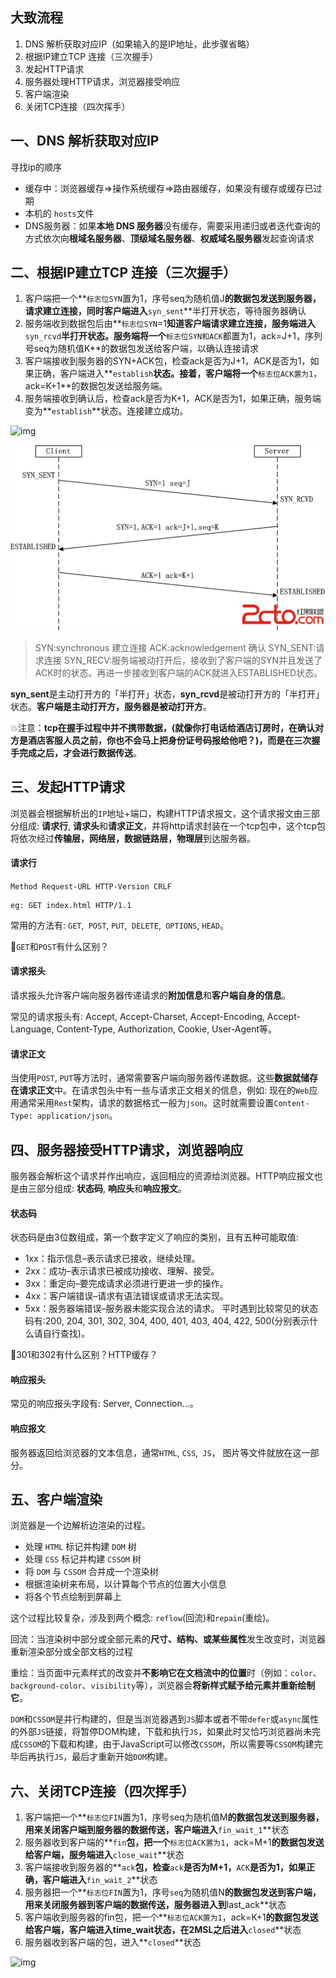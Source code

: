 ## 大致流程

1. DNS 解析获取对应IP（如果输入的是IP地址，此步骤省略）
3. 根据IP建立TCP 连接（三次握手）
4. 发起HTTP请求
5. 服务器处理HTTP请求，浏览器接受响应
7. 客户端渲染
8. 关闭TCP连接（四次挥手）

## 一、DNS 解析获取对应IP

寻找ip的顺序

- 缓存中：浏览器缓存=>操作系统缓存=>路由器缓存，如果没有缓存或缓存已过期
- 本机的 `hosts`文件
- DNS服务器：如果**本地 DNS 服务器**没有缓存，需要采用递归或者迭代查询的方式依次向**根域名服务器**、**顶级域名服务器**、**权威域名服务器**发起查询请求

## 二、根据IP建立TCP 连接（三次握手）
1. 客户端把一个**`标志位SYN`置为1，序号seq为随机值J**的数据包发送到服务器，请求建立连接，同时客户端进入**`syn_sent`**半打开状态，等待服务器确认
2. 服务端收到数据包后由**`标志位SYN`=1**知道客户端请求建立连接，服务端进入**`syn_rcvd`**半打开状态。服务端将一个**`标志位SYN和ACK`都置为1，ack=J+1，序列号seq为随机值K**的数据包发送给客户端，以确认连接请求
3. 客户端接收到服务器的SYN+ACK包，检查ack是否为J+1，ACK是否为1，如果正确，客户端进入**`establish`**状态。接着，客户端将一个**`标志位ACK置为1`，ack=K+1**的数据包发送给服务端。
4. 服务端接收到确认后，检查ack是否为K+1，ACK是否为1，如果正确，服务端变为**`establish`**状态。连接建立成功。

![img](http://www.2cto.com/uploadfile/2013/1022/20131022025346218.png)

![img](<https://github.com/glbb666/myNote/blob/master/review/网络安全/image/tcp1.png>)

>SYN:synchronous   建立连接
>ACK:acknowledgement  确认
>SYN_SENT:请求连接
>SYN_RECV:服务端被动打开后，接收到了客户端的SYN并且发送了ACK时的状态。再进一步接收到客户端的ACK就进入ESTABLISHED状态。

**syn_sent**是主动打开方的「半打开」状态，**syn_rcvd**是被动打开方的「半打开」状态。**客户端是主动打开方，服务器是被动打开方**。

💥注意：**tcp在握手过程中并不携带数据，(就像你打电话给酒店订房时，在确认对方是酒店客服人员之前，你也不会马上把身份证号码报给他吧？)，而是在三次握手完成之后，才会进行数据传送**。

## 三、发起HTTP请求

浏览器会根据解析出的`IP`地址+端口，构建HTTP请求报文，这个请求报文由三部分组成: **请求行**, **请求头**和**请求正文**，并将http请求封装在一个tcp包中，这个tcp包将依次经过**传输层，网络层，数据链路层，物理层**到达服务器。

#### 请求行

`Method Request-URL HTTP-Version CRLF`

```
eg: GET index.html HTTP/1.1
```

常用的方法有: `GET`,` POST`, `PUT`,` DELETE`,` OPTIONS`, `HEAD`。

🌟`GET`和`POST`有什么区别？

#### 请求报头

请求报头允许客户端向服务器传递请求的**附加信息**和**客户端自身的信息**。

常见的请求报头有: Accept, Accept-Charset, Accept-Encoding, Accept-Language, Content-Type, Authorization, Cookie, User-Agent等。

#### 请求正文

当使用`POST`, `PUT`等方法时，通常需要客户端向服务器传递数据。这些**数据就储存在请求正文**中。在请求包头中有一些与请求正文相关的信息，例如: 现在的`Web`应用通常采用`Rest`架构，请求的数据格式一般为`json`。这时就需要设置`Content-Type: application/json`。

## 四、服务器接受HTTP请求，浏览器响应

服务器会解析这个请求并作出响应，返回相应的资源给浏览器。HTTP响应报文也是由三部分组成: **状态码**, **响应头**和**响应报文**。

#### 状态码

状态码是由3位数组成，第一个数字定义了响应的类别，且有五种可能取值:

- 1xx：指示信息–表示请求已接收，继续处理。
- 2xx：成功–表示请求已被成功接收、理解、接受。
- 3xx：重定向–要完成请求必须进行更进一步的操作。
- 4xx：客户端错误–请求有语法错误或请求无法实现。
- 5xx：服务器端错误–服务器未能实现合法的请求。
  平时遇到比较常见的状态码有:200, 204, 301, 302, 304, 400, 401, 403, 404, 422, 500(分别表示什么请自行查找)。

🌟301和302有什么区别？HTTP缓存？

#### 响应报头

常见的响应报头字段有: Server, Connection...。

#### 响应报文

服务器返回给浏览器的文本信息，通常`HTML`, `CSS`,` JS`， 图片等文件就放在这一部分。

## 五、客户端渲染

浏览器是一个边解析边渲染的过程。

- 处理 `HTML` 标记并构建 `DOM` 树
- 处理 `CSS` 标记并构建 `CSSOM` 树
- 将 `DOM` 与 `CSSOM` 合并成一个渲染树
- 根据渲染树来布局，以计算每个节点的位置大小信息
- 将各个节点绘制到屏幕上

这个过程比较复杂，涉及到两个概念: `reflow`(回流)和`repain`(重绘)。

回流：当渲染树中部分或全部元素的**尺寸、结构、或某些属性**发生改变时，浏览器重新渲染部分或全部文档的过程

重绘：当页面中元素样式的改变并**不影响它在文档流中的位置**时（例如：`color`、`background-color`、`visibility`等），浏览器会**将新样式赋予给元素并重新绘制它**。

`DOM`和`CSSOM`是并行构建的，但是当浏览器遇到`JS`脚本或者不带`defer`或`async`属性的外部`JS`链接，将暂停DOM构建，下载和执行`JS`，如果此时又恰巧浏览器尚未完成`CSSOM`的下载和构建，由于JavaScript可以修改`CSSOM`，所以需要等`CSSOM`构建完毕后再执行`JS`，最后才重新开始`DOM`构建。

## 六、关闭TCP连接（四次挥手）

1. 客户端把一个**`标志位FIN`置为1，序号seq为随机值M**的数据包发送到服务器，用来关闭客户端到服务器的数据传送，客户端进入**`fin_wait_1`**状态 
3. 服务器收到客户端的**`fin`**包，把一个**`标志位ACK置为1`，ack=M+1**的数据包发送给客户端，服务端进入**`close_wait`**状态
3. 客户端接收到服务器的**`ack`**包，检查**`ack`**是否为M+1，**`ACK`**是否为1，如果正确，客户端进入**`fin_wait_2`**状态
4. 服务器把一个**`标志位FIN`置为1，序号`seq`为随机值N**的数据包发送到客户端，用来关闭服务器到客户端的数据传送，服务器进入到**last_ack**状态
5. 客户端收到服务器的fin包，把一个**`标志位ACK置为1`，ack=K+1**的数据包发送给客户端，客户端进入time_wait状态，在2MSL之后进入**`closed`**状态
6. 服务器收到客户端的包，进入**`closed`**状态

![img](http://www.2cto.com/uploadfile/2013/1022/20131022025350523.png)